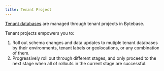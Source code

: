 ```yaml
---
title: Tenant Project
---
```


[Tenant databases](/docs/concepts/tenant-database) are managed through tenant projects in Bytebase.

Tenant projects empowers you to:

1. Roll out schema changes and data updates to mutiple tenant databases by their environments, tenant labels or geolocations, or any combination of them.
1. Progressively roll out through different stages, and only proceed to the next stage when all of rollouts in the current stage are successful.

